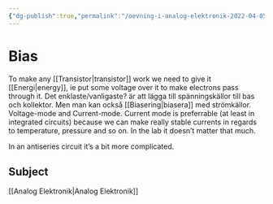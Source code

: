 ```yaml
---
{"dg-publish":true,"permalink":"/oevning-i-analog-elektronik-2022-04-05/","dgHomeLink":true,"dgPassFrontmatter":false}
---
```



# Bias
To make any [[Transistor|transistor]] work we need to give it [[Energi|energy]], ie put some voltage over it to make electrons pass through it. Det enklaste/vanligaste? är att lägga till spänningskällor till bas och kollektor. Men man kan också [[Biasering|biasera]] med strömkällor. Voltage-mode and Current-mode. Current mode is preferrable (at least in integrated circuits) because we can make really stable currents in regards to temperature, pressure and so on. In the lab it doesn’t matter that much.

In an antiseries circuit it’s a bit more complicated. 

## Subject
[[Analog Elektronik|Analog Elektronik]]
